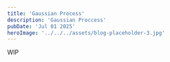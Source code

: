 ```yaml
---
title: 'Gaussian Process'
description: 'Gaussian Proccess'
pubDate: 'Jul 01 2025'
heroImage: '../../../assets/blog-placeholder-3.jpg'
---
```


WIP